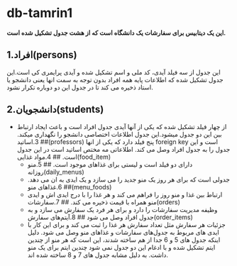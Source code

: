 # db-tamrin1
**این یک دیتابیس برای سفارشات یک دانشگاه است که از هشت جدول تشکیل شده است.**
## 1.افراد(persons)
  این جدول از سه فیلد آیدی، کد ملی و اسم تشکیل شده و آیدی پرایمری کی است.این جدول تشکیل شده که اطلاعات پایه همه افراد بدون توجه به سمت انها یعنی دانشجو یا استاد ذخیره می کند تا در جدول این دو دوباره تکرار نشود.
  ## 2.دانشجویان(students)
   - از چهار فیلد تشکیل شده که یکی از آنها آیدی جدول افراد است و باعث ایجاد ارتباط بین این دو جدول میشود.این جدول اطلاعات اختصاصی دانشجو را نگهداری میکند.
    ## 3.اساتید(professors)
      پنج فیلد دارد که یکی از انها foreign key است و این جدول را به جدول افراد وصل می کند. اطلاعاتی مه مختص اساتید است در این جدول است.
    ## 4.مواد غذایی(food_item)
     - دارای دو فیلد است و لیستی برای غذاهای موجود است.
    ## 5.منو روزانه(daily_menus)
     - جدولی است که برای هر روز یک منو جدید را می سازد و یک ایدی به ان می دهد.
    ## 6.غذاهای منو(menu_foods)
     - ارتباط بین غذا و منو روز را فراهم می کند و هر غذا را با درج ایدی اش و ایدی منو همراه با قیمت ذخیره می کند.
    ## 7.سفارشات(orders)
     - وظیفه مدیریت سفارشات را دارد و برای هر فرد یک سفارش می سازد و به جدول افراد وصل می شود
    ## 8.آیتم‌های سفارش(order_items)
     - جزئیات هر سفارش مثل تعداد سفارش هر غذا را ثبت می کند و برای این کار با ایدی های مربوط به جدول‌های سفارشات و غذاهای منو وصل می شود.
دلیل اینکه جدول های 5 و 6 جدا از هم ساخته شدند، این است که هر منو از چندین ایتم تشکیل شده و با ادغام این دو جدول نمی شود چندین ایتم برای یک منو داشت. به دلیل مشابه جدول های 7 و 8 ساخته شده اند.
